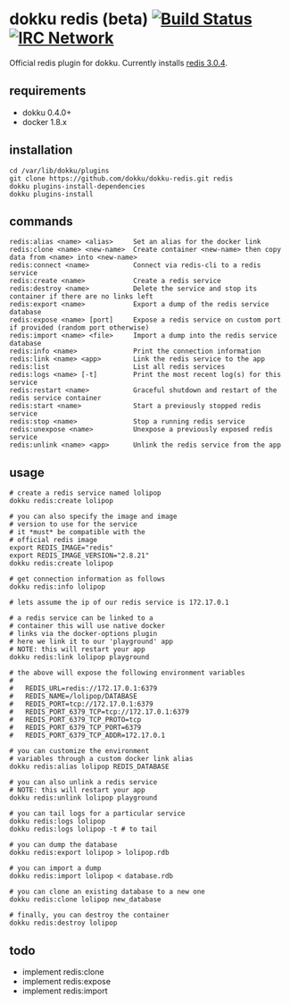 # dokku redis (beta)  [![Build Status](https://img.shields.io/travis/dokku/dokku-redis.svg?branch=master "Build Status")](https://travis-ci.org/dokku/dokku-redis) [![IRC Network](https://img.shields.io/badge/irc-freenode-blue.svg "IRC Freenode")](https://webchat.freenode.net/?channels=dokku)

Official redis plugin for dokku. Currently installs [redis 3.0.4](https://hub.docker.com/_/redis/).

## requirements

- dokku 0.4.0+
- docker 1.8.x

## installation

```
cd /var/lib/dokku/plugins
git clone https://github.com/dokku/dokku-redis.git redis
dokku plugins-install-dependencies
dokku plugins-install
```

## commands

```
redis:alias <name> <alias>     Set an alias for the docker link
redis:clone <name> <new-name>  Create container <new-name> then copy data from <name> into <new-name>
redis:connect <name>           Connect via redis-cli to a redis service
redis:create <name>            Create a redis service
redis:destroy <name>           Delete the service and stop its container if there are no links left
redis:export <name>            Export a dump of the redis service database
redis:expose <name> [port]     Expose a redis service on custom port if provided (random port otherwise)
redis:import <name> <file>     Import a dump into the redis service database
redis:info <name>              Print the connection information
redis:link <name> <app>        Link the redis service to the app
redis:list                     List all redis services
redis:logs <name> [-t]         Print the most recent log(s) for this service
redis:restart <name>           Graceful shutdown and restart of the redis service container
redis:start <name>             Start a previously stopped redis service
redis:stop <name>              Stop a running redis service
redis:unexpose <name>          Unexpose a previously exposed redis service
redis:unlink <name> <app>      Unlink the redis service from the app
```

## usage

```shell
# create a redis service named lolipop
dokku redis:create lolipop

# you can also specify the image and image
# version to use for the service
# it *must* be compatible with the
# official redis image
export REDIS_IMAGE="redis"
export REDIS_IMAGE_VERSION="2.8.21"
dokku redis:create lolipop

# get connection information as follows
dokku redis:info lolipop

# lets assume the ip of our redis service is 172.17.0.1

# a redis service can be linked to a
# container this will use native docker
# links via the docker-options plugin
# here we link it to our 'playground' app
# NOTE: this will restart your app
dokku redis:link lolipop playground

# the above will expose the following environment variables
#
#   REDIS_URL=redis://172.17.0.1:6379
#   REDIS_NAME=/lolipop/DATABASE
#   REDIS_PORT=tcp://172.17.0.1:6379
#   REDIS_PORT_6379_TCP=tcp://172.17.0.1:6379
#   REDIS_PORT_6379_TCP_PROTO=tcp
#   REDIS_PORT_6379_TCP_PORT=6379
#   REDIS_PORT_6379_TCP_ADDR=172.17.0.1

# you can customize the environment
# variables through a custom docker link alias
dokku redis:alias lolipop REDIS_DATABASE

# you can also unlink a redis service
# NOTE: this will restart your app
dokku redis:unlink lolipop playground

# you can tail logs for a particular service
dokku redis:logs lolipop
dokku redis:logs lolipop -t # to tail

# you can dump the database
dokku redis:export lolipop > lolipop.rdb

# you can import a dump
dokku redis:import lolipop < database.rdb

# you can clone an existing database to a new one
dokku redis:clone lolipop new_database

# finally, you can destroy the container
dokku redis:destroy lolipop
```

## todo

- implement redis:clone
- implement redis:expose
- implement redis:import
